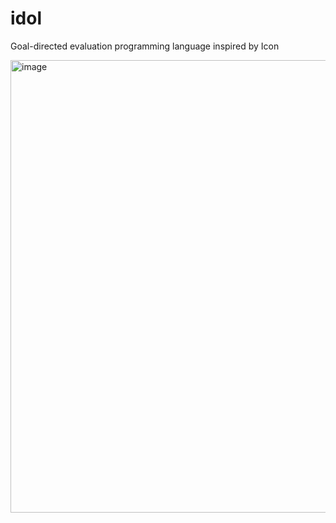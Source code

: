 # idol
Goal-directed evaluation programming language inspired by Icon 

<img width="724" alt="image" src="https://github.com/user-attachments/assets/b091c48a-9ace-4592-9606-af007e036c45">

